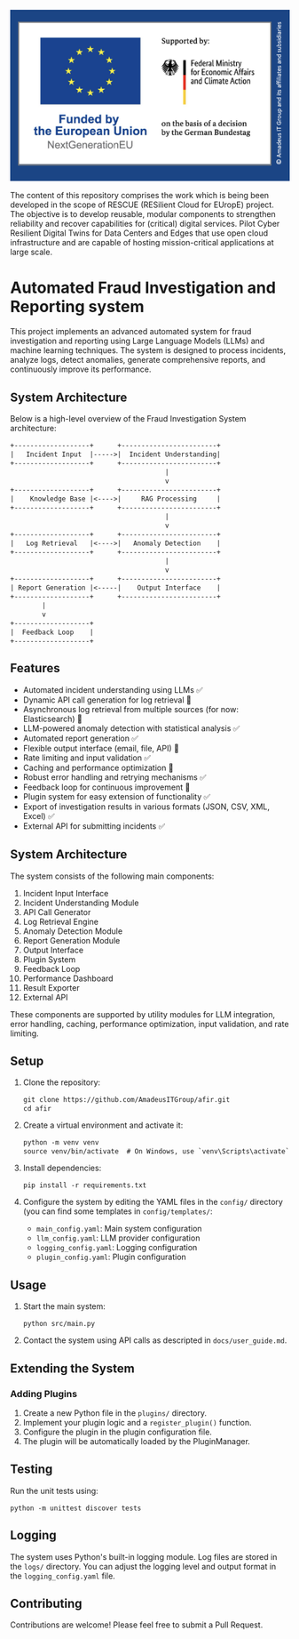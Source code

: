 <div align="center">

![Fraud Investigation System](assets/fraud_investigation_system.png)

</div>

The content of this repository comprises the work which is being been developed in the scope of RESCUE (RESilient Cloud for EUropE) project. 
The objective is to develop reusable, modular components to strengthen reliability and recover capabilities for (critical) digital services. Pilot Cyber Resilient Digital Twins for Data Centers and Edges that use open cloud infrastructure and are capable of hosting mission-critical applications at large scale.

# Automated Fraud Investigation and Reporting system

This project implements an advanced automated system for fraud investigation and reporting using Large Language Models (LLMs) and machine learning techniques. The system is designed to process incidents, analyze logs, detect anomalies, generate comprehensive reports, and continuously improve its performance.

## System Architecture

Below is a high-level overview of the Fraud Investigation System architecture:

```
+-------------------+      +------------------------+
|   Incident Input  |----->|  Incident Understanding|
+-------------------+      +------------------------+
                                       |
                                       v
+-------------------+      +------------------------+
|    Knowledge Base |<---->|     RAG Processing     |
+-------------------+      +------------------------+
                                       |
                                       v
+-------------------+      +------------------------+
|   Log Retrieval   |<---->|   Anomaly Detection    |
+-------------------+      +------------------------+
                                       |
                                       v
+-------------------+      +------------------------+
| Report Generation |<-----|    Output Interface    |
+-------------------+      +------------------------+
        |
        v
+-------------------+
|  Feedback Loop    |
+-------------------+
```

## Features

- Automated incident understanding using LLMs :white_check_mark:
- Dynamic API call generation for log retrieval :black_square_button:
- Asynchronous log retrieval from multiple sources (for now: Elasticsearch) :black_square_button:
- LLM-powered anomaly detection with statistical analysis :white_check_mark:
- Automated report generation :white_check_mark:
- Flexible output interface (email, file, API) :black_square_button:
- Rate limiting and input validation :white_check_mark:
- Caching and performance optimization :black_square_button:
- Robust error handling and retrying mechanisms :white_check_mark:
- Feedback loop for continuous improvement :black_square_button:
- Plugin system for easy extension of functionality :white_check_mark:
- Export of investigation results in various formats (JSON, CSV, XML, Excel) :white_check_mark:
- External API for submitting incidents :white_check_mark:

## System Architecture

The system consists of the following main components:

1. Incident Input Interface
2. Incident Understanding Module
3. API Call Generator
4. Log Retrieval Engine
5. Anomaly Detection Module
6. Report Generation Module
7. Output Interface
8. Plugin System
9. Feedback Loop
10. Performance Dashboard
11. Result Exporter
12. External API

These components are supported by utility modules for LLM integration, error handling, caching, performance optimization, input validation, and rate limiting.

## Setup

1. Clone the repository:
   ```
   git clone https://github.com/AmadeusITGroup/afir.git
   cd afir
   ```

2. Create a virtual environment and activate it:
   ```
   python -m venv venv
   source venv/bin/activate  # On Windows, use `venv\Scripts\activate`
   ```

3. Install dependencies:
   ```
   pip install -r requirements.txt
   ```

4. Configure the system by editing the YAML files in the `config/` directory (you can find some templates in `config/templates/`:
   - `main_config.yaml`: Main system configuration
   - `llm_config.yaml`: LLM provider configuration
   - `logging_config.yaml`: Logging configuration
   - `plugin_config.yaml`: Plugin configuration

## Usage

1. Start the main system:
   ```
   python src/main.py
   ```

2. Contact the system using API calls as descripted in `docs/user_guide.md`.

## Extending the System

### Adding Plugins

1. Create a new Python file in the `plugins/` directory.
2. Implement your plugin logic and a `register_plugin()` function.
3. Configure the plugin in the plugin configuration file.
4. The plugin will be automatically loaded by the PluginManager.

## Testing

Run the unit tests using:

```
python -m unittest discover tests
```

## Logging

The system uses Python's built-in logging module. Log files are stored in the `logs/` directory. You can adjust the logging level and output format in the `logging_config.yaml` file.

## Contributing

Contributions are welcome! Please feel free to submit a Pull Request.
